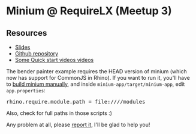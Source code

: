 # Minium @ RequireLX (Meetup 3)

## Resources

* [Slides](https://docs.google.com/presentation/d/17-zLbFSy10tYcb805PuQTF0UHxBmowyXfWyxk9n3cos)
* [Github repository](github.com/viltgroup/minium)
* [Some Quick start videos videos](https://www.youtube.com/user/miniumcan)

The bender painter example requires the HEAD version of minium (which now has support for CommonJS in Rhino). If you want to run it, you'll have to [build minium manually](https://github.com/viltgroup/minium/blob/master/README.md#build-minium), and inside `minium-app/target/minium-app`, edit `app.properties`:

<pre>
rhino.require.module.path = file:///<path for minium-require-lx-meetup3 scripts>/modules
</pre>

Also, check for full paths in those scripts :)

Any problem at all, please [report it](https://github.com/viltgroup/minium/issues/new), I'll be glad to help you!

